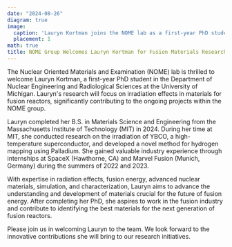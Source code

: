 ```yaml
---
date: "2024-08-26"
diagram: true
image:
  caption: 'Lauryn Kortman joins the NOME lab as a first-year PhD student, focusing on irradiation effects in fusion reactor materials.'
  placement: 1
math: true
title: NOME Group Welcomes Lauryn Kortman for Fusion Materials Research
---
```


The Nuclear Oriented Materials and Examination (NOME) lab is thrilled to welcome Lauryn Kortman, a first-year PhD student in the Department of Nuclear Engineering and Radiological Sciences at the University of Michigan. Lauryn's research will focus on irradiation effects in materials for fusion reactors, significantly contributing to the ongoing projects within the NOME group.

Lauryn completed her B.S. in Materials Science and Engineering from the Massachusetts Institute of Technology (MIT) in 2024. During her time at MIT, she conducted research on the irradiation of YBCO, a high-temperature superconductor, and developed a novel method for hydrogen mapping using Palladium. She gained valuable industry experience through internships at SpaceX (Hawthorne, CA) and Marvel Fusion (Munich, Germany) during the summers of 2022 and 2023.

With expertise in radiation effects, fusion energy, advanced nuclear materials, simulation, and characterization, Lauryn aims to advance the understanding and development of materials crucial for the future of fusion energy. After completing her PhD, she aspires to work in the fusion industry and contribute to identifying the best materials for the next generation of fusion reactors.

Please join us in welcoming Lauryn to the team. We look forward to the innovative contributions she will bring to our research initiatives.